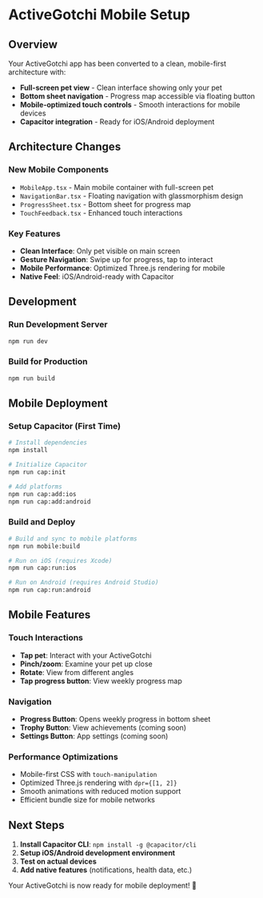 # ActiveGotchi Mobile Setup

## Overview

Your ActiveGotchi app has been converted to a clean, mobile-first architecture with:

- **Full-screen pet view** - Clean interface showing only your pet
- **Bottom sheet navigation** - Progress map accessible via floating button
- **Mobile-optimized touch controls** - Smooth interactions for mobile devices
- **Capacitor integration** - Ready for iOS/Android deployment

## Architecture Changes

### New Mobile Components

- `MobileApp.tsx` - Main mobile container with full-screen pet
- `NavigationBar.tsx` - Floating navigation with glassmorphism design
- `ProgressSheet.tsx` - Bottom sheet for progress map
- `TouchFeedback.tsx` - Enhanced touch interactions

### Key Features

- **Clean Interface**: Only pet visible on main screen
- **Gesture Navigation**: Swipe up for progress, tap to interact
- **Mobile Performance**: Optimized Three.js rendering for mobile
- **Native Feel**: iOS/Android-ready with Capacitor

## Development

### Run Development Server

```bash
npm run dev
```

### Build for Production

```bash
npm run build
```

## Mobile Deployment

### Setup Capacitor (First Time)

```bash
# Install dependencies
npm install

# Initialize Capacitor
npm run cap:init

# Add platforms
npm run cap:add:ios
npm run cap:add:android
```

### Build and Deploy

```bash
# Build and sync to mobile platforms
npm run mobile:build

# Run on iOS (requires Xcode)
npm run cap:run:ios

# Run on Android (requires Android Studio)
npm run cap:run:android
```

## Mobile Features

### Touch Interactions

- **Tap pet**: Interact with your ActiveGotchi
- **Pinch/zoom**: Examine your pet up close
- **Rotate**: View from different angles
- **Tap progress button**: View weekly progress map

### Navigation

- **Progress Button**: Opens weekly progress in bottom sheet
- **Trophy Button**: View achievements (coming soon)
- **Settings Button**: App settings (coming soon)

### Performance Optimizations

- Mobile-first CSS with `touch-manipulation`
- Optimized Three.js rendering with `dpr={[1, 2]}`
- Smooth animations with reduced motion support
- Efficient bundle size for mobile networks

## Next Steps

1. **Install Capacitor CLI**: `npm install -g @capacitor/cli`
2. **Setup iOS/Android development environment**
3. **Test on actual devices**
4. **Add native features** (notifications, health data, etc.)

Your ActiveGotchi is now ready for mobile deployment! 🚀
